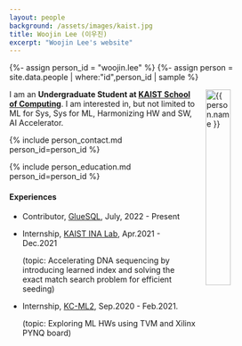 ```yaml
---
layout: people
background: /assets/images/kaist.jpg
title: Woojin Lee (이우진)
excerpt: "Woojin Lee's website"
---
```


{%- assign person_id = "woojin.lee" %}
{%- assign person = site.data.people | where:"id",person_id | sample %}

<img align="right" style="width: 30%; padding-left: 3%;" src="{{ site.baseurl }}/assets/images/people/woojin.lee.jpg" alt="{{ person.name }}">

I am an **Undergraduate Student at [KAIST School of Computing](https://cs.kaist.ac.kr)**.
I am interested in, but not limited to ML for Sys, Sys for ML, Harmonizing HW and SW, AI Accelerator.

{% include person_contact.md person_id=person_id %}

{% include person_education.md person_id=person_id %}

#### Experiences
- Contributor, [GlueSQL](https://github.com/gluesql/gluesql), July, 2022 - Present

- Internship, [KAIST INA Lab](https://ina.kaist.ac.kr/), Apr.2021 - Dec.2021

  (topic: Accelerating DNA sequencing by introducing learned index and solving the exact match search problem for efficient seeding)

- Internship, [KC-ML2](https://www.kc-ml2.com/), Sep.2020 - Feb.2021.
  
  (topic: Exploring ML HWs using TVM and Xilinx PYNQ board)
